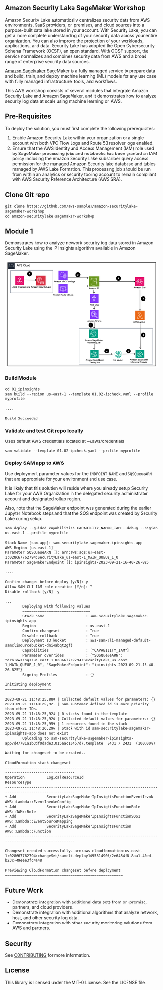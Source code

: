 ## **Amazon Security Lake SageMaker Workshop**

[Amazon Security Lake](https://aws.amazon.com/security-lake/) automatically centralizes security data from AWS environments, SaaS providers, on premises, and cloud sources into a purpose-built data lake stored in your account. With Security Lake, you can get a more complete understanding of your security data across your entire organization. You can also improve the protection of your workloads, applications, and data. Security Lake has adopted the Open Cybersecurity Schema Framework (OCSF), an open standard. With OCSF support, the service normalizes and combines security data from AWS and a broad range of enterprise security data sources.

[Amazon SageMaker](https://aws.amazon.com/sagemaker) SageMaker is a fully managed service to prepare data and build, train, and deploy machine learning (ML) models for any use case with fully managed infrastructure, tools, and workflows.

This AWS workshop consists of several modules that integrate Amazon Security Lake and Amazon SageMaker, and it demonstrates how to analyze security log data at scale using machine learning on AWS.

## **Pre-Requisites** ##

To deploy the solution, you must first complete the following prerequisites:

1.  Enable Amazon Security Lake within your organization or a single account with both VPC Flow Logs and Route 53 resolver logs enabled.
2.  Ensure that the AWS Identity and Access Management (IAM) role used by SageMaker processing jobs and notebooks has been granted an IAM policy including the Amazon Security Lake subscriber query access permission for the managed Amazon Security lake database and tables managed by AWS Lake Formation. This processing job should be run from within an analytics or security tooling account to remain compliant with AWS Security Reference Architecture (AWS SRA).

## **Clone Git repo**
```
git clone https://github.com/aws-samples/amazon-securitylake-sagemaker-workshop
cd amazon-securitylake-sagemaker-workshop
```
## **Module 1**

Demonstrates how to analyze network security log data stored in Amazon Security Lake using the IP Insights algorithm available in Amazon SageMaker.

![Amazon Security Lake SageMaker IP Insights Solution Architecture](./imgs/amazon-securitylake-sagemaker-ipinsights-architecture.png)

### Build Module
```
cd 01_ipinsights
sam build --region us-east-1 --template 01.02-ipcheck.yaml --profile myprofile

....

Build Succeeded
```

### Validate and test Git repo locally 

Uses default AWS credentials located at ~/.aws/credentials
```
sam validate --template 01.02-ipcheck.yaml --profile myprofile

```

### Deploy SAM app to AWS

Use deployment parameter values for the `ENDPOINT_NAME` and `SQSQueueARN` that are appropriate for your environment and use case. 

It is likely that this solution will reside where you already setup Security Lake for your AWS Organization in the delegated security administrator account and designated rollup region.  

Also, note that the SageMaker endpoint was generated during the earlier Jupyter Notebook steps and that the SQS endpoint was created by Security Lake during setup.

```
sam deploy --guided capabilities CAPABILITY_NAMED_IAM --debug --region us-east-1 --profile myprofile

Stack Name [sam-app]: sam-securitylake-sagemaker-ipinsights-app
AWS Region [us-east-1]: 
Parameter SQSQueueARN []: arn:aws:sqs:us-east-1:028667762794:SecurityLake_us-east-1_MAIN_QUEUE_1_0
Parameter SageMakerEndpoint []: ipinsights-2023-09-21-16-40-26-825

....

Confirm changes before deploy [y/N]: y
Allow SAM CLI IAM role creation [Y/n]: Y
Disable rollback [y/N]: y

... 
        Deploying with following values
        ===============================
        Stack name                   : sam-securitylake-sagemaker-ipinsights-app
        Region                       : us-east-1
        Confirm changeset            : True
        Disable rollback             : True
        Deployment s3 bucket         : aws-sam-cli-managed-default-samclisourcebucket-dni4abqt2gfi
        Capabilities                 : ["CAPABILITY_IAM"]
        Parameter overrides          : {"SQSQueueARN": "arn:aws:sqs:us-east-1:028667762794:SecurityLake_us-east-1_MAIN_QUEUE_1_0", "SageMakerEndpoint": "ipinsights-2023-09-21-16-40-26-825"}
        Signing Profiles             : {}

Initiating deployment
=====================

2023-09-21 11:48:25,880 | Collected default values for parameters: {}                                                                                                                                            
2023-09-21 11:48:25,921 | Sam customer defined id is more priority than other IDs.         
2023-09-21 11:48:25,924 | 0 stacks found in the template                                                                                                                                                         
2023-09-21 11:48:25,926 | Collected default values for parameters: {}           
2023-09-21 11:48:25,959 | 1 resources found in the stack                                                                                                                                                         
2023-09-21 11:48:26,296 | Stack with id sam-securitylake-sagemaker-ipinsights-app does not exist                                                                                                                 
        Uploading to sam-securitylake-sagemaker-ipinsights-app/d47781a1b3df0dade31015aac10457d7.template  2431 / 2431  (100.00%)

Waiting for changeset to be created..

CloudFormation stack changeset
------------------------------------------------------------------------------------------------------
Operation          LogicalResourceId                                   ResourceType                  
------------------------------------------------------------------------------------------------------
+ Add              SecurityLakeSageMakerIpInsightsFunctionEventInvok   AWS::Lambda::EventInvokeConfig
+ Add              SecurityLakeSageMakerIpInsightsFunctionRole         AWS::IAM::Role                 
+ Add              SecurityLakeSageMakerIpInsightsFunctionSQS1         AWS::Lambda::EventSourceMapping
+ Add              SecurityLakeSageMakerIpInsightsFunction             AWS::Lambda::Function          
------------------------------------------------------------------------------------------------------

Changeset created successfully. arn:aws:cloudformation:us-east-1:028667762794:changeSet/samcli-deploy1695314906/2e6454f8-8aa1-40ed-b23c-49eee3fc4a48

Previewing CloudFormation changeset before deployment
======================================================

```

## **Future Work**

* Demonstrate integration with additional data sets from on-premise, partners, and cloud providers.
* Demonstrate integration with additional algorithms that analyze  network, host, and other security log data.
* Demonstrate integration with other security monitoring solutions from AWS and partners.

## **Security**

See [CONTRIBUTING](CONTRIBUTING.md#security-issue-notifications) for more information.

## **License**

This library is licensed under the MIT-0 License. See the LICENSE file.